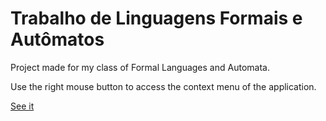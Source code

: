 # Trabalho de Linguagens Formais e Autômatos

Project made for my class of Formal Languages and Automata.

Use the right mouse button to access the context menu of the application.

[See it](http://jszablevski.github.io/trabalho-automato/index.html)